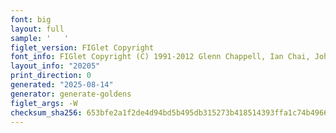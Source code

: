 ```yaml
---
font: big
layout: full
sample: '   '
figlet_version: FIGlet Copyright
font_info: FIGlet Copyright (C) 1991-2012 Glenn Chappell, Ian Chai, John Cowan,
layout_info: "20205"
print_direction: 0
generated: "2025-08-14"
generator: generate-goldens
figlet_args: -W
checksum_sha256: 653bfe2a1f2de4d94bd5b495db315273b418514393ffa1c74b496683b0e7e034
---
```


```text
      
      
      
      
      
      
      
      
```
